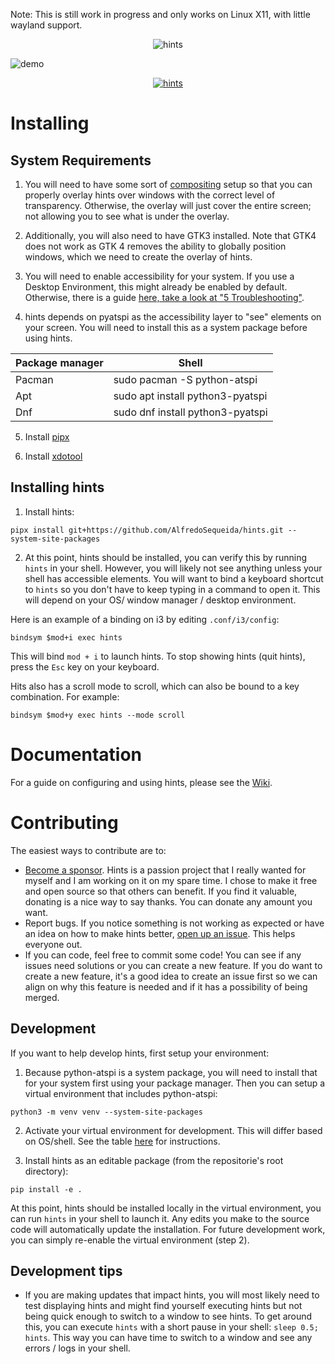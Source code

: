 Note: This is still work in progress and only works on Linux X11, with little wayland support.

<p align="center">
  <img src="https://github.com/user-attachments/assets/bca7fb8e-a4ad-435b-aa40-c26dbb017239" alt="hints" />
</p>

![demo](https://github.com/user-attachments/assets/cda0e568-a16c-4bc4-af20-7b3981cc213c)

<p align="center">
  <a href="https://www.keytilt.xyz" target="_blank">
    <img src="https://github.com/user-attachments/assets/b44f8021-7f1f-4a60-9be4-561662266e96" alt="hints" />
  </a>
</p>

# Installing

## System Requirements

1. You will need to have some sort of [compositing](https://wiki.archlinux.org/title/Xorg#Composite) setup so that you can properly overlay hints over windows with the correct level of transparency. Otherwise, the overlay will just cover the entire screen; not allowing you to see what is under the overlay.

2. Additionally, you will also need to have GTK3 installed. Note that GTK4 does not work as GTK 4 removes the ability to globally position windows, which we need to create the overlay of hints.

3. You will need to enable accessibility for your system. If you use a Desktop Environment, this might already be enabled by default. Otherwise, there is a guide [here, take a look at "5 Troubleshooting"](https://wiki.archlinux.org/title/Accessibility).

4. hints depends on pyatspi as the accessibility layer to "see" elements on your screen. You will need to install this as a system package before using hints.

| Package manager   | Shell                                   |
| ----------------- | --------------------------------------- |
| Pacman            | sudo pacman -S python-atspi             |
| Apt               | sudo apt install python3-pyatspi        |
| Dnf               | sudo dnf install python3-pyatspi        |

5. Install [pipx](https://pipx.pypa.io/stable/installation/)

6. Install [xdotool](https://github.com/jordansissel/xdotool#installation)

## Installing hints

1. Install hints:

```
pipx install git+https://github.com/AlfredoSequeida/hints.git --system-site-packages
```

2. At this point, hints should be installed, you can verify this by running `hints` in your shell. However, you will likely not see anything unless your shell has accessible elements. You will want to bind a keyboard shortcut to `hints` so you don't have to keep typing in a command to open it. This will depend on your OS/ window manager / desktop environment.

Here is an example of a binding on i3 by editing `.conf/i3/config`:

```
bindsym $mod+i exec hints
```

This will bind `mod + i` to launch hints. To stop showing hints (quit hints), press the `Esc` key on your keyboard.

Hits also has a scroll mode to scroll, which can also be bound to a key combination. For example:

```
bindsym $mod+y exec hints --mode scroll
```

# Documentation
For a guide on configuring and using hints, please see the [Wiki](https://github.com/AlfredoSequeida/hints/wiki).

# Contributing
The easiest ways to contribute are to:
- [Become a sponsor](https://github.com/sponsors/AlfredoSequeida). Hints is a passion project that I really wanted for myself and I am working on it on my spare time. I chose to make it free and open source so that others can benefit. If you find it valuable, donating is a nice way to say thanks. You can donate any amount you want.
- Report bugs. If you notice something is not working as expected or have an idea on how to make hints better, [open up an issue](https://github.com/AlfredoSequeida/hints/issues/new). This helps everyone out.
- If you can code, feel free to commit some code! You can see if any issues need solutions or you can create a new feature. If you do want to create a new feature, it's a good idea to create an issue first so we can align on why this feature is needed and if it has a possibility of being merged.

## Development
If you want to help develop hints, first setup your environment:

1. Because python-atspi is a system package, you will need to install that for your system first using your package manager. Then you can setup a virtual environment that includes python-atspi:

```
python3 -m venv venv --system-site-packages
```

2. Activate your virtual environment for development. This will differ based on OS/shell. See the table [here](https://docs.python.org/3/library/venv.html#how-venvs-work) for instructions.

3. Install hints as an editable package (from the repositorie's root directory):

```
pip install -e .
```
At this point, hints should be installed locally in the virtual environment, you can run `hints` in your shell to launch it. Any edits you make to the source code will automatically update the installation. For future development work, you can simply re-enable the virtual environment (step 2).

## Development tips
- If you are making updates that impact hints, you will most likely need to test displaying hints and might find yourself executing hints but not being quick enough to switch to a window to see hints. To get around this, you can execute `hints` with a short pause in your shell: `sleep 0.5; hints`. This way you can have time to switch to a window and see any errors / logs in your shell.
